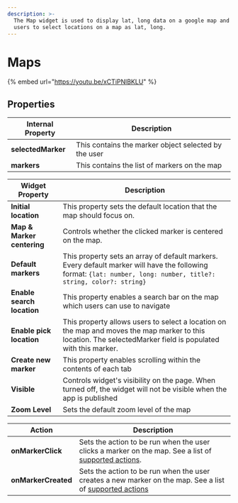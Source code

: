 ```yaml
---
description: >-
  The Map widget is used to display lat, long data on a google map and allow
  users to select locations on a map as lat, long.
---
```


# Maps

{% embed url="https://youtu.be/xCTiPNlBKLU" %}

## Properties

| Internal Property  | Description                                          |
| ------------------ | ---------------------------------------------------- |
| **selectedMarker** | This contains the marker object selected by the user |
| **markers**        | This contains the list of markers on the map         |

| Widget Property            | Description                                                                                                                                                        |
| -------------------------- | ------------------------------------------------------------------------------------------------------------------------------------------------------------------ |
| **Initial location**       | This property sets the default location that the map should focus on.                                                                                              |
| **Map & Marker centering** | Controls whether the clicked marker is centered on the map.                                                                                                        |
| **Default markers**        | This property sets an array of default markers. Every default marker will have the following format: `{lat: number, long: number, title?: string, color?: string}` |
| **Enable search location** | This property enables a search bar on the map which users can use to navigate                                                                                      |
| **Enable pick location**   | This property allows users to select a location on the map and moves the map marker to this location. The selectedMarker field is populated with this marker.      |
| **Create new marker**      | This property enables scrolling within the contents of each tab                                                                                                    |
| **Visible**                | Controls widget's visibility on the page. When turned off, the widget will not be visible when the app is published                                                |
| **Zoom Level**             | Sets the default zoom level of the map                                                                                                                             |

| Action              | Description                                                                                                                                                        |
| ------------------- | ------------------------------------------------------------------------------------------------------------------------------------------------------------------ |
| **onMarkerClick**   | Sets the action to be run when the user clicks a marker on the map. See a list of [supported actions](../../core-concepts/writing-code/appsmith-framework.md).     |
| **onMarkerCreated** | Sets the action to be run when the user creates a new marker on the map. See a list of [supported actions](../../core-concepts/writing-code/appsmith-framework.md) |
